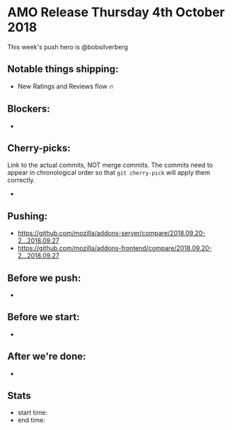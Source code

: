 # AMO Release Thursday 4th October 2018

This week's push hero is @bobsilverberg

## Notable things shipping:

* New Ratings and Reviews flow :fire:

## Blockers:

*

## Cherry-picks:

Link to the actual commits, NOT merge commits. The commits need to appear
in chronological order so that `git cherry-pick` will apply them correctly.

*

## Pushing:

* https://github.com/mozilla/addons-server/compare/2018.09.20-2...2018.09.27
* https://github.com/mozilla/addons-frontend/compare/2018.09.20-2...2018.09.27


## Before we push:

*

## Before we start:

*

## After we're done:

* 

## Stats

* start time:
* end time:
